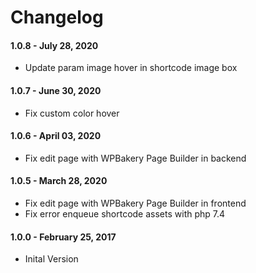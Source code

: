 Changelog
=========

#### 1.0.8 - July 28, 2020
* Update param image hover in shortcode image box

#### 1.0.7 - June 30, 2020
* Fix custom color hover

#### 1.0.6 - April 03, 2020
* Fix edit page with WPBakery Page Builder in backend

#### 1.0.5 - March 28, 2020
* Fix edit page with WPBakery Page Builder in frontend
* Fix error enqueue shortcode assets with php 7.4 

#### 1.0.0 - February 25, 2017
* Inital Version